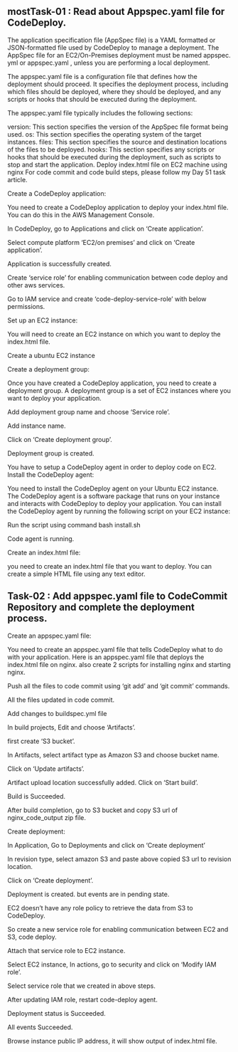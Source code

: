 ## mostTask-01 : Read about Appspec.yaml file for CodeDeploy.
The application specification file (AppSpec file) is a YAML formatted or JSON-formatted file used by CodeDeploy to manage a deployment. The AppSpec file for an EC2/On-Premises deployment must be named appspec. yml or appspec.yaml , unless you are performing a local deployment.

The appspec.yaml file is a configuration file that defines how the deployment should proceed. It specifies the deployment process, including which files should be deployed, where they should be deployed, and any scripts or hooks that should be executed during the deployment.

The appspec.yaml file typically includes the following sections:

version: This section specifies the version of the AppSpec file format being used.
os: This section specifies the operating system of the target instances.
files: This section specifies the source and destination locations of the files to be deployed.
hooks: This section specifies any scripts or hooks that should be executed during the deployment, such as scripts to stop and start the application.
Deploy index.html file on EC2 machine using nginx
For code commit and code build steps, please follow my Day 51 task article.

Create a CodeDeploy application:

You need to create a CodeDeploy application to deploy your index.html file. You can do this in the AWS Management Console.

In CodeDeploy, go to Applications and click on ‘Create application’.


Select compute platform ‘EC2/on premises’ and click on ‘Create application’.


Application is successfully created.


Create ‘service role’ for enabling communication between code deploy and other aws services.

Go to IAM service and create ‘code-deploy-service-role’ with below permissions.


Set up an EC2 instance:

You will need to create an EC2 instance on which you want to deploy the index.html file.

Create a ubuntu EC2 instance


Create a deployment group:

Once you have created a CodeDeploy application, you need to create a deployment group. A deployment group is a set of EC2 instances where you want to deploy your application.


Add deployment group name and choose ‘Service role’.



Add instance name.



Click on ‘Create deployment group’.


Deployment group is created.


You have to setup a CodeDeploy agent in order to deploy code on EC2.
Install the CodeDeploy agent:

You need to install the CodeDeploy agent on your Ubuntu EC2 instance. The CodeDeploy agent is a software package that runs on your instance and interacts with CodeDeploy to deploy your application. You can install the CodeDeploy agent by running the following script on your EC2 instance:


Run the script using command bash install.sh


Code agent is running.


Create an index.html file:

you need to create an index.html file that you want to deploy. You can create a simple HTML file using any text editor.


## Task-02 : Add appspec.yaml file to CodeCommit Repository and complete the deployment process.
Create an appspec.yaml file:

You need to create an appspec.yaml file that tells CodeDeploy what to do with your application. Here is an appspec.yaml file that deploys the index.html file on nginx. also create 2 scripts for installing nginx and starting nginx.


Push all the files to code commit using ‘git add’ and ‘git commit’ commands.


All the files updated in code commit.


Add changes to buildspec.yml file


In build projects, Edit and choose ‘Artifacts’.


first create ‘S3 bucket’.


In Artifacts, select artifact type as Amazon S3 and choose bucket name.


Click on ‘Update artifacts’.


Artifact upload location successfully added. Click on ‘Start build’.


Build is Succeeded.


After build completion, go to S3 bucket and copy S3 url of nginx_code_output zip file.


Create deployment:

In Application, Go to Deployments and click on ‘Create deployment’


In revision type, select amazon S3 and paste above copied S3 url to revision location.


Click on ‘Create deployment’.


Deployment is created. but events are in pending state.


EC2 doesn’t have any role policy to retrieve the data from S3 to CodeDeploy.

So create a new service role for enabling communication between EC2 and S3, code deploy.


Attach that service role to EC2 instance.

Select EC2 instance, In actions, go to security and click on ‘Modify IAM role’.


Select service role that we created in above steps.


After updating IAM role, restart code-deploy agent.


Deployment status is Succeeded.


All events Succeeded.


Browse instance public IP address, it will show output of index.html file.


